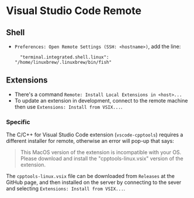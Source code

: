 # Visual Studio Code Remote

## Shell

- `Preferences: Open Remote Settings (SSH: <hostname>)`, add the line:

        "terminal.integrated.shell.linux": "/home/linuxbrew/.linuxbrew/bin/fish"

## Extensions

- There's a command `Remote: Install Local Extensions in <host>...`
- To update an extension in development, connect to the remote machine then use `Extensions: Install from VSIX...`.

### Specific

The C/C++ for Visual Studio Code extension (`vscode-cpptools`) requires a different installer for remote, otherwise an error will pop-up that says:

> This MacOS version of the extension is incompatible with your OS. Please download and install the "cpptools-linux.vsix" version of the extension.

The `cpptools-linux.vsix` file can be downloaded from `Releases` at the GitHub page, and then installed on the server by connecting to the sever and selecting `Extensions: Install from VSIX...`.
